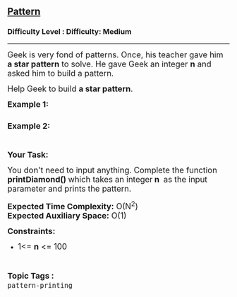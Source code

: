 <h2><a href="https://www.geeksforgeeks.org/problems/pattern/1?page=1&category=pattern-printing&sortBy=submissions">Pattern</a></h2><h3>Difficulty Level : Difficulty: Medium</h3><hr><div class="problems_problem_content__Xm_eO"><p><span style="font-size: 18px;">Geek is very fond of patterns. Once, his teacher gave him <strong>a&nbsp;star pattern</strong> to solve. He gave Geek&nbsp;an integer <strong>n</strong> and asked him to build a pattern.</span></p>
<p><span style="font-size: 18px;">Help Geek to&nbsp;build <strong>a star pattern</strong>.</span></p>
<p><span style="font-size: 18px;"><strong>Example 1:</strong></span></p>
<pre><span style="font-size: 18px;"><img src="https://media.geeksforgeeks.org/img-practice/prod/addEditProblem/711496/Web/Other/blobid2_1713205237.png" alt="">
</span></pre>
<p style="font-family: -apple-system, BlinkMacSystemFont, 'Segoe UI', Roboto, Oxygen, Ubuntu, Cantarell, 'Open Sans', 'Helvetica Neue', sans-serif; white-space: normal;"><span style="font-size: 18px;"><strong>Example 2:</strong></span></p>
<pre><span style="font-size: 18px;"><img src="https://media.geeksforgeeks.org/img-practice/prod/addEditProblem/711496/Web/Other/blobid3_1713205237.png" alt="">
</span>
</pre>
<p><span style="font-size: 18px;"><strong>Your Task:</strong></span></p>
<p><span style="font-size: 18px;">You don't need to input anything. Complete the function <strong>printDiamond()&nbsp;</strong>which takes an integer<strong> n</strong> <strong>&nbsp;</strong>as the input parameter and prints the pattern.</span></p>
<p><span style="font-size: 18px;"><strong>Expected Time Complexity:</strong> O(N<sup>2</sup>)<br><strong>Expected Auxiliary Space:</strong> O(1)</span></p>
<p><span style="font-size: 18px;"><strong>Constraints:</strong></span></p>
<ul>
<li><span style="font-size: 18px;">1&lt;= <strong>n</strong> &lt;= 100</span></li>
</ul></div><br><p><span style=font-size:18px><strong>Topic Tags : </strong><br><code>pattern-printing</code>&nbsp;
